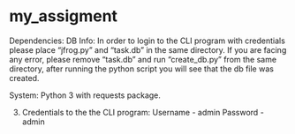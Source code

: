 # my_assigment

Dependencies:
DB Info:
In order to login to the CLI program with credentials please place “jfrog.py” and “task.db” in the same directory. 
If you are facing any error, please remove “task.db” and run “create_db.py” from the same directory, after running the python script you will see that the db file was created. 

System:
Python 3 with requests package.

3. Credentials to the the CLI program:
Username - admin
Password - admin
